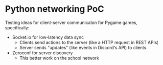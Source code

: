 # Python networking PoC

Testing ideas for client-server communicaton for Pygame games, specifically:
- Socket.io for low-latency data sync
    - Clients send actions to the server (like a HTTP request in REST APIs)
    - Server sends "updates" (like events in Discord's API) to clients
- Zeroconf for server discovery
    - This better work on the school network